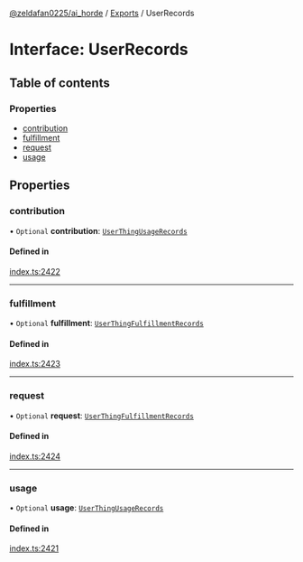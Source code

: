 [@zeldafan0225/ai_horde](../README.md) / [Exports](../modules.md) / UserRecords

# Interface: UserRecords

## Table of contents

### Properties

- [contribution](UserRecords.md#contribution)
- [fulfillment](UserRecords.md#fulfillment)
- [request](UserRecords.md#request)
- [usage](UserRecords.md#usage)

## Properties

### contribution

• `Optional` **contribution**: [`UserThingUsageRecords`](UserThingUsageRecords.md)

#### Defined in

[index.ts:2422](https://github.com/ZeldaFan0225/ai_horde/blob/ca96654/index.ts#L2422)

___

### fulfillment

• `Optional` **fulfillment**: [`UserThingFulfillmentRecords`](UserThingFulfillmentRecords.md)

#### Defined in

[index.ts:2423](https://github.com/ZeldaFan0225/ai_horde/blob/ca96654/index.ts#L2423)

___

### request

• `Optional` **request**: [`UserThingFulfillmentRecords`](UserThingFulfillmentRecords.md)

#### Defined in

[index.ts:2424](https://github.com/ZeldaFan0225/ai_horde/blob/ca96654/index.ts#L2424)

___

### usage

• `Optional` **usage**: [`UserThingUsageRecords`](UserThingUsageRecords.md)

#### Defined in

[index.ts:2421](https://github.com/ZeldaFan0225/ai_horde/blob/ca96654/index.ts#L2421)
